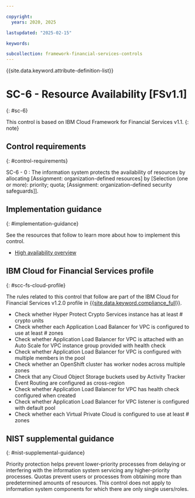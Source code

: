 ```yaml
---

copyright:
  years: 2020, 2025

lastupdated: "2025-02-15"

keywords:

subcollection: framework-financial-services-controls
---
```


{{site.data.keyword.attribute-definition-list}}

               
# SC-6 - Resource Availability [FSv1.1]
{: #sc-6}

This control is based on IBM Cloud Framework for Financial Services v1.1.
{: note}


## Control requirements
{: #control-requirements}

SC-6 - 0
    : The information system protects the availability of resources by allocating [Assignment: organization-defined resources] by [Selection (one or more): priority; quota; [Assignment: organization-defined security safeguards]].

## Implementation guidance
{: #implementation-guidance}

See the resources that follow to learn more about how to implement this control.

- [High availability overview](/docs/framework-financial-services?topic=framework-financial-services-shared-high-availability)

## IBM Cloud for Financial Services profile
{: #scc-fs-cloud-profile}

The rules related to this control that follow are part of the IBM Cloud for Financial Services v1.2.0 profile in [{{site.data.keyword.compliance_full}}](/docs/security-compliance?topic=security-compliance-getting-started).

- Check whether Hyper Protect Crypto Services instance has at least # crypto units 
- Check whether each Application Load Balancer for VPC is configured to use at least # zones 
- Check whether Application Load Balancer for VPC is attached with an Auto Scale for VPC instance group provided with health check 
- Check whether Application Load Balancer for VPC is configured with multiple members in the pool 
- Check whether an OpenShift cluster has worker nodes across multiple zones 
- Check that any Cloud Object Storage buckets used by Activity Tracker Event Routing are configured as cross-region 
- Check whether Application Load Balancer for VPC has health check configured when created 
- Check whether Application Load Balancer for VPC listener is configured with default pool 
- Check whether each Virtual Private Cloud is configured to use at least # zones

## NIST supplemental guidance
{: #nist-supplemental-guidance}

Priority protection helps prevent lower-priority processes from delaying or interfering with the information system servicing any higher-priority processes. Quotas prevent users or processes from obtaining more than predetermined amounts of resources. This control does not apply to information system components for which there are only single users/roles.





